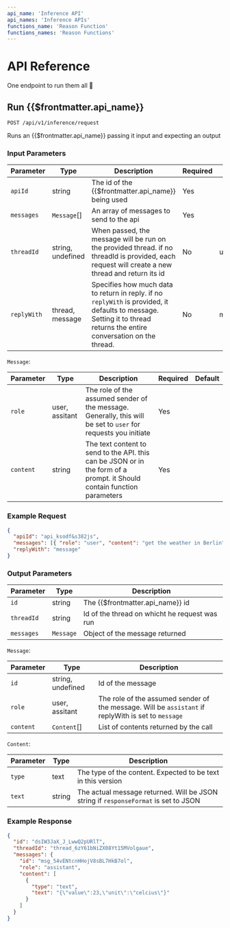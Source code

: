 ```yaml
---
api_name: 'Inference API'
api_names: 'Inference APIs'
functions_name: 'Reason Function'
functions_names: 'Reason Functions'
---
```


# API Reference

One endpoint to run them all 💯

## Run {{$frontmatter.api_name}}

`POST /api/v1/inference/request`

Runs an {{$frontmatter.api_name}} passing it input and expecting an output

### Input Parameters

| Parameter   | Type              | Description                                                                                                                                                            | Required | Default   |
| ----------- | ----------------- | ---------------------------------------------------------------------------------------------------------------------------------------------------------------------- | -------- | --------- |
| `apiId`     | string            | The id of the {{$frontmatter.api_name}} being used                                                                                                                     | Yes      |           |
| `messages`  | `Message`[]       | An array of messages to send to the api                                                                                                                                | Yes      |           |
| `threadId`  | string, undefined | When passed, the message will be run on the provided thread. if no threadId is provided, each request will create a new thread and return its id                       | No       | undefined |
| `replyWith` | thread, message   | Specifies how much data to return in reply. if no `replyWith` is provided, it defaults to message. Setting it to thread returns the entire conversation on the thread. | No       | message   |

`Message`:

| Parameter | Type           | Description                                                                                                             | Required | Default |
| --------- | -------------- | ----------------------------------------------------------------------------------------------------------------------- | -------- | ------- |
| `role`    | user, assitant | The role of the assumed sender of the message. Generally, this will be set to `user` for requests you initiate          | Yes      |         |
| `content` | string         | The text content to send to the API. this can be JSON or in the form of a prompt. it Should contain function parameters | Yes      |         |

### Example Request

```json
{
  "apiId": "api_ksodf&s382js",
  "messages": [{ "role": "user", "content": "get the weather in Berlin" }],
  "replyWith": "message"
}
```

### Output Parameters

| Parameter  | Type      | Description                                   |
| ---------- | --------- | --------------------------------------------- |
| `id`       | string    | The {{$frontmatter.api_name}} id              |
| `threadId` | string    | Id of the thread on whicht he request was run |
| `messages` | `Message` | Object of the message returned                |

`Message`:

| Parameter | Type              | Description                                                                                         |
| --------- | ----------------- | --------------------------------------------------------------------------------------------------- |
| `id`      | string, undefined | Id of the message                                                                                   |
| `role`    | user, assitant    | The role of the assumed sender of the message. Will be `assistant` if replyWith is set to `message` |
| `content` | `Content`[]       | List of contents returned by the call                                                               |

`Content`:

| Parameter | Type   | Description                                                                         |
| --------- | ------ | ----------------------------------------------------------------------------------- |
| `type`    | text   | The type of the content. Expected to be text in this version                        |
| `text`    | string | The actual message returned. Will be JSON string if `responseFormat` is set to JSON |

### Example Response

```json
{
  "id": "dsIW3JaX_J_LwwQ2pURlT",
  "threadId": "thread_6zY61bNiZX08Yt15MVolgaue",
  "messages": {
    "id": "msg_54vENtcnHHojV8sBL7HkB7ol",
    "role": "assistant",
    "content": [
      {
        "type": "text",
        "text": "{\"value\":23,\"unit\":\"celcius\"}"
      }
    ]
  }
}
```

